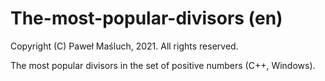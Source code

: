 # The-most-popular-divisors (en)

Copyright (C) Paweł Maśluch, 2021. All rights reserved.

The most popular divisors in the set of positive numbers (C++, Windows).
